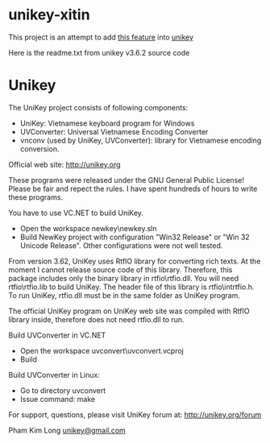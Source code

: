 unikey-xitin
============

This project is an attempt to add [this feature](http://sites.google.com/site/golemesnair/home) into [unikey](http://unikey.org/)

Here is the readme.txt from unikey v3.6.2 source code

Unikey
======

The UniKey project consists of following components:
- UniKey: Vietnamese keyboard program for Windows
- UVConverter: Universal Vietnamese Encoding Converter
- vnconv (used by UniKey, UVConverter): library for Vietnamese encoding conversion.

Official web site: http://unikey.org

These programs were released under the GNU General Public License!
Please be fair and repect the rules. I have spent hundreds of hours to write these programs.

You have to use VC.NET to build UniKey.

- Open the workspace newkey\newkey.sln
- Build NewKey project with configuration "Win32 Release" or "Win 32 Unicode Release".
Other configurations were not well tested.

From version 3.62, UniKey uses RtfIO library for converting rich texts. At the moment I cannot
release source code of this library. Therefore, this package includes only the binary library
in rtfio\rtfio.dll. You will need rtfio\rtfio.lib to build UniKey. The header file of 
this library is rtfio\intrtfio.h. To run UniKey, rtfio.dll must be in the same folder
as UniKey program.

The official UniKey program on UniKey web site was compiled with RtfIO library inside, therefore
does not need rtfio.dll to run.

Build UVConverter in VC.NET
- Open the workspace uvconvert\uvconvert.vcproj
- Build

Build UVConverter in Linux:
- Go to directory uvconvert
- Issue command: make

For support, questions, please visit UniKey forum at: http://unikey.org/forum

Pham Kim Long
unikey@gmail.com
